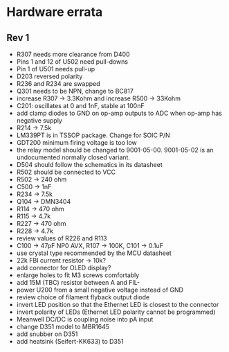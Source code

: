 Hardware errata
===============

Rev 1
-----

* R307 needs more clearance from D400
* Pins 1 and 12 of U502 need pull-downs
* Pin 1 of U501 needs pull-up
* D203 reversed polarity
* R236 and R234 are swapped
* Q301 needs to be NPN, change to BC817
* increase R307 -> 3.3Kohm and increase R500 -> 33Kohm
* C201: oscillates at 0 and 1nF, stable at 100nF
* add clamp diodes to GND on op-amp outputs to ADC when op-amp has negative supply
* R214 -> 7.5k
* LM339PT is in TSSOP package. Change for SOIC P/N
* GDT200 minimum firing voltage is too low
* the relay model should be changed to 9001-05-00. 9001-05-02 is an undocumented normally closed variant.
* D504 should follow the schematics in its datasheet
* R502 should be connected to VCC
* R502 -> 240 ohm
* C500 -> 1nF
* R234 -> 7.5k
* Q104 -> DMN3404
* R114 -> 470 ohm
* R115 -> 4.7k
* R227 -> 470 ohm
* R228 -> 4.7k
* review values of R226 and R113
* C100 -> 47pF NP0 AVX, R107 -> 100K, C101 -> 0.1uF
* use crystal type recommended by the MCU datasheet
* 22k FBI current resistor -> 10k?
* add connector for OLED display?
* enlarge holes to fit M3 screws comfortably
* add 15M (TBC) resistor between A and FIL-
* power U200 from a small negative voltage instead of GND
* review choice of filament flyback output diode
* invert LED position so that the Ethernet LED is closest to the connector
* invert polarity of LEDs (Ethernet LED polarity cannot be programmed)
* Meanwell DC/DC is coupling noise into pA input
* change D351 model to MBR1645
* add snubber on D351
* add heatsink (Seifert-KK633) to D351
